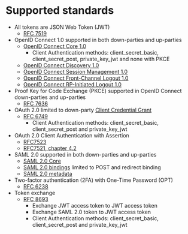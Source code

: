 # Supported standards

- All tokens are JSON Web Token (JWT)
  - [RFC 7519](https://tools.ietf.org/html/rfc7519)
- OpenID Connect 1.0 supported in both down-parties and up-parties
   - [OpenID Connect Core 1.0](http://openid.net/specs/openid-connect-core-1_0.html)
     - Client Authentication methods: client_secret_basic, client_secret_post, private_key_jwt and none with PKCE
   - [OpenID Connect Discovery 1.0](https://openid.net/specs/openid-connect-discovery-1_0.html)
   - [OpenID Connect Session Management 1.0 ](http://openid.net/specs/openid-connect-session-1_0.html)
   - [OpenID Connect Front-Channel Logout 1.0](http://openid.net/specs/openid-connect-frontchannel-1_0.html)
   - [OpenID Connect RP-Initiated Logout 1.0](https://openid.net/specs/openid-connect-rpinitiated-1_0.html)
- Proof Key for Code Exchange (PKCE) supported in OpenID Connect down-parties and up-parties
  - [RFC 7636](https://tools.ietf.org/html/rfc7636)
- OAuth 2.0 limited to down-party [Client Credential Grant](https://datatracker.ietf.org/doc/html/rfc6749#section-4.4)
  - [RFC 6749](https://datatracker.ietf.org/doc/html/rfc6749)
     - Client Authentication methods: client_secret_basic, client_secret_post and private_key_jwt
- OAuth 2.0 Client Authentication with Assertion 
  - [RFC7523](https://datatracker.ietf.org/doc/html/rfc7523)
  - [RFC7521, chapter 4.2](https://datatracker.ietf.org/doc/html/rfc7521#section-4.2)
- SAML 2.0 supported in both down-parties and up-parties
  - [SAML 2.0 Core](https://docs.oasis-open.org/security/saml/v2.0/saml-core-2.0-os.pdf)
  - [SAML 2.0 bindings](https://docs.oasis-open.org/security/saml/v2.0/saml-bindings-2.0-os.pdf) limited to POST and redirect binding
  - [SAML 2.0 metadata](https://docs.oasis-open.org/security/saml/v2.0/saml-metadata-2.0-os.pdf)
- Two-factor authentication (2FA) with One-Time Password (OPT)
  - [RFC 6238](https://datatracker.ietf.org/doc/html/rfc6238)
- Token exchange 
  - [RFC 8693](https://tools.ietf.org/html/rfc8693)
       - Exchange JWT access token to JWT access token
       - Exchange SAML 2.0 token to JWT access token
       - Client Authentication methods: client_secret_basic, client_secret_post and private_key_jwt